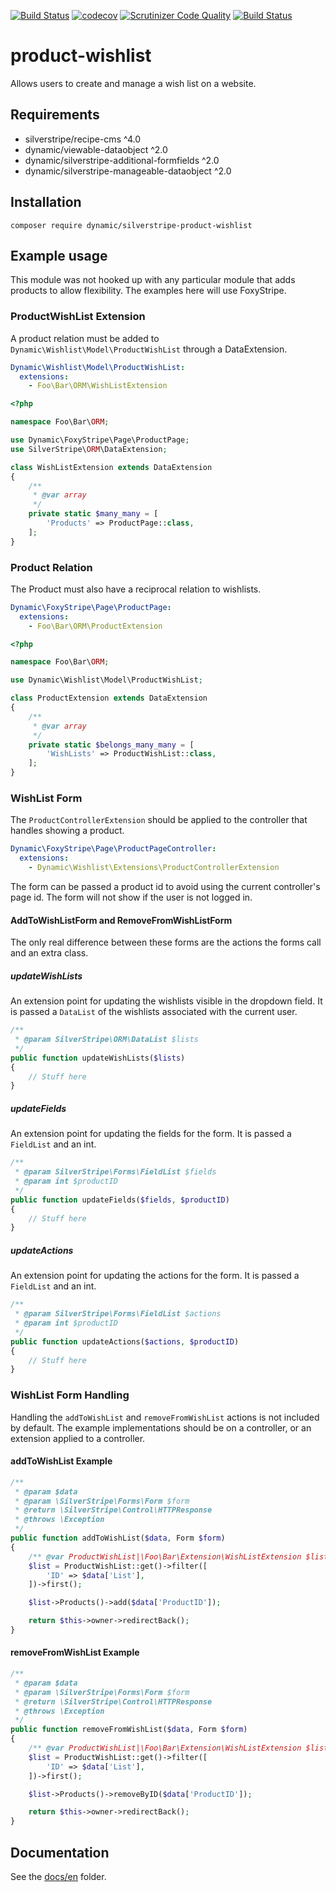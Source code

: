 [![Build Status](https://travis-ci.org/dynamic/silverstripe-product-wishlist.svg?branch=master)](https://travis-ci.org/dynamic/silverstripe-product-wishlist)
[![codecov](https://codecov.io/gh/dynamic/silverstripe-product-wishlist/branch/master/graph/badge.svg)](https://codecov.io/gh/dynamic/silverstripe-product-wishlist)
[![Scrutinizer Code Quality](https://scrutinizer-ci.com/g/dynamic/silverstripe-product-wishlist/badges/quality-score.png?b=master)](https://scrutinizer-ci.com/g/dynamic/silverstripe-product-wishlist/?branch=master)
[![Build Status](https://scrutinizer-ci.com/g/dynamic/silverstripe-product-wishlist/badges/build.png?b=master)](https://scrutinizer-ci.com/g/dynamic/silverstripe-product-wishlist/build-status/master)

# product-wishlist
Allows users to create and manage a wish list on a website.

## Requirements
- silverstripe/recipe-cms ^4.0
- dynamic/viewable-dataobject ^2.0
- dynamic/silverstripe-additional-formfields ^2.0
- dynamic/silverstripe-manageable-dataobject ^2.0

## Installation
`composer require dynamic/silverstripe-product-wishlist`


## Example usage
This module was not hooked up with any particular module that adds products to allow flexibility.
The examples here will use FoxyStripe.

### ProductWishList Extension
A product relation must be added to `Dynamic\Wishlist\Model\ProductWishList` through a DataExtension.
```yml
Dynamic\Wishlist\Model\ProductWishList:
  extensions:
    - Foo\Bar\ORM\WishListExtension
```

```php
<?php

namespace Foo\Bar\ORM;

use Dynamic\FoxyStripe\Page\ProductPage;
use SilverStripe\ORM\DataExtension;

class WishListExtension extends DataExtension
{
    /**
     * @var array
     */
    private static $many_many = [
        'Products' => ProductPage::class,
    ];
}
```

### Product Relation
The Product must also have a reciprocal relation to wishlists.
```yml
Dynamic\FoxyStripe\Page\ProductPage:
  extensions:
    - Foo\Bar\ORM\ProductExtension
```

```php
<?php

namespace Foo\Bar\ORM;

use Dynamic\Wishlist\Model\ProductWishList;

class ProductExtension extends DataExtension
{
    /**
     * @var array
     */
    private static $belongs_many_many = [
        'WishLists' => ProductWishList::class,
    ];
}
```

### WishList Form
The `ProductControllerExtension` should be applied to the controller that handles showing a product.
```yml
Dynamic\FoxyStripe\Page\ProductPageController:
  extensions:
    - Dynamic\Wishlist\Extensions\ProductControllerExtension
```

The form can be passed a product id to avoid using the current controller's page id.
The form will not show if the user is not logged in.

#### AddToWishListForm and RemoveFromWishListForm
The only real difference between these forms are the actions the forms call and an extra class.

##### updateWishLists
An extension point for updating the wishlists visible in the dropdown field.
It is passed a `DataList` of the wishlists associated with the current user.
```php
/**
 * @param SilverStripe\ORM\DataList $lists
 */
public function updateWishLists($lists)
{
    // Stuff here
}
```

##### updateFields
An extension point for updating the fields for the form.
It is passed a `FieldList` and an int.
```php
/**
 * @param SilverStripe\Forms\FieldList $fields
 * @param int $productID
 */
public function updateFields($fields, $productID)
{
    // Stuff here
}
```

##### updateActions
An extension point for updating the actions for the form.
It is passed a `FieldList` and an int.
```php
/**
 * @param SilverStripe\Forms\FieldList $actions
 * @param int $productID
 */
public function updateActions($actions, $productID)
{
    // Stuff here
}
```

### WishList Form Handling
Handling the `addToWishList` and `removeFromWishList` actions is not included by default.
The example implementations should be on a controller, or an extension applied to a controller.

#### addToWishList Example
```php
/**
 * @param $data
 * @param \SilverStripe\Forms\Form $form
 * @return \SilverStripe\Control\HTTPResponse
 * @throws \Exception
 */
public function addToWishList($data, Form $form)
{
    /** @var ProductWishList|\Foo\Bar\Extension\WishListExtension $list */
    $list = ProductWishList::get()->filter([
        'ID' => $data['List'],
    ])->first();

    $list->Products()->add($data['ProductID']);

    return $this->owner->redirectBack();
}
```

#### removeFromWishList Example
```php
/**
 * @param $data
 * @param \SilverStripe\Forms\Form $form
 * @return \SilverStripe\Control\HTTPResponse
 * @throws \Exception
 */
public function removeFromWishList($data, Form $form)
{
    /** @var ProductWishList|\Foo\Bar\Extension\WishListExtension $list */
    $list = ProductWishList::get()->filter([
        'ID' => $data['List'],
    ])->first();

    $list->Products()->removeByID($data['ProductID']);

    return $this->owner->redirectBack();
}
```

## Documentation
See the [docs/en](docs/en/index.md) folder.
